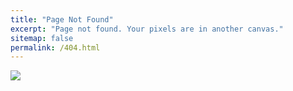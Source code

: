 ```yaml
---
title: "Page Not Found"
excerpt: "Page not found. Your pixels are in another canvas."
sitemap: false
permalink: /404.html
---
```


<!-- Sorry, but the page you were trying to view does not exist. -->
<!-- 이미지 출력 -->
![](https://i.stack.imgur.com/6M513.png)
